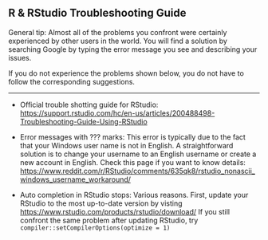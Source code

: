 ## R & RStudio Troubleshooting Guide

General tip: Almost all of the problems you confront were certainly experienced by other users in the world. You will find a solution by searching Google by typing the error message you see and describing your issues.

If you do not experience the problems shown below, you do not have to follow the corresponding suggestions.

---

* Official trouble shotting guide for RStudio: https://support.rstudio.com/hc/en-us/articles/200488498-Troubleshooting-Guide-Using-RStudio

* Error messages with ??? marks: This error is typically due to the fact that your Windows user name is not in English. A straightforward solution is to change your username to an English username or create a new account in English. Check this page if you want to know details: https://www.reddit.com/r/RStudio/comments/635qk8/rstudio_nonascii_windows_username_workaround/

* Auto completion in RStudio stops: Various reasons. First, update your RStudio to the most up-to-date version by visting https://www.rstudio.com/products/rstudio/download/ If you still confront the same problem after updating RStudio, try `compiler::setCompilerOptions(optimize = 1)`
